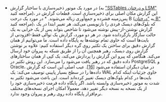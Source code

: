 * در مورد یک موتور ذخیره‌سازی با ساختار گزارش (به ["SSTables و درختان LSM"](ch03.html#sec_storage_lsm_trees) مراجعه کنید)، این گزارش
مکان اصلی برای ذخیره‌سازی است. قطعات گزارش در پس‌زمینه فشرده و جمع‌آوری زباله می‌شوند. * در مورد یک درخت B (به ["درختان B"](ch03.html#sec_storage_b_trees) مراجعه کنید)، که بلوک‌های دیسک فردی را بازنویسی می‌کند،
هر تغییر ابتدا در یک گزارش نوشتن-از-پیش نوشته می‌شود تا شاخص بتواند پس از یک خرابی
به یک حالت سازگار بازگردانده شود. در هر دو مورد، گزارش یک توالی فقط-افزودنی از بایت‌ها است که حاوی تمام نوشته‌ها به پایگاه داده است.
ما می‌توانیم از همان گزارش دقیق برای ساختن یک تکثیر روی گره دیگر استفاده کنیم: علاوه بر نوشتن گزارش روی دیسک،
رهبر همچنین آن را از طریق شبکه به پیروان خود ارسال می‌کند. هنگامی که پیرو این گزارش را پردازش می‌کند،
یک کپی از همان ساختارهای داده دقیق که در رهبر یافت می‌شود را می‌سازد. 
این روش تکثیر در PostgreSQL و Oracle، در میان دیگران استفاده می‌شود
[[16](ch05.html#WALInternalsOfPos2012vf)].
عیب اصلی این است که گزارش داده‌ها را در سطح بسیار پایینی توصیف می‌کند: یک WAL حاوی جزئیات
اینکه کدام بایت‌ها در کدام بلوک‌های دیسک تغییر کرده‌اند است. این باعث می‌شود تکثیر به شدت به
موتور ذخیره‌سازی وابسته باشد. اگر پایگاه داده فرمت ذخیره‌سازی خود را از یک نسخه به نسخه دیگر تغییر دهد، معمولاً
امکان اجرای نسخه‌های مختلف نرم‌افزار پایگاه داده روی رهبر و
پیروان وجود ندارد.